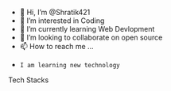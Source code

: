 - 👋 Hi, I’m @Shratik421
- 👀 I’m interested in Coding
- 🌱 I’m currently learning Web Devlopment
- 💞️ I’m looking to collaborate on open source
- 📫 How to reach me ...
-     I am learning new technology

Tech Stacks


<!---
Shratik421/Shratik421 is a ✨ special ✨ repository because its `README.md` (this file) appears on your GitHub profile.
You can click the Preview link to take a look at your changes.
--->
